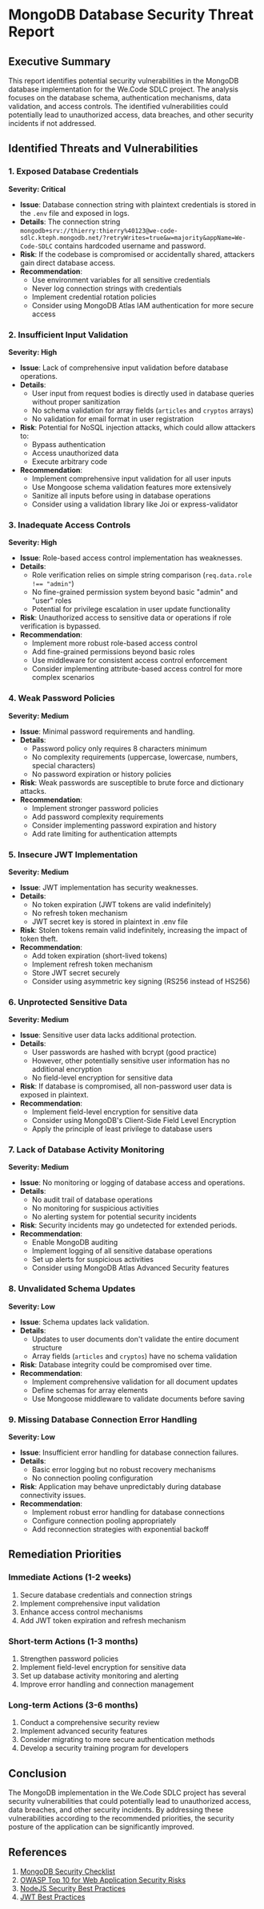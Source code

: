 # MongoDB Database Security Threat Report

## Executive Summary
This report identifies potential security vulnerabilities in the MongoDB database implementation for the We.Code SDLC project. The analysis focuses on the database schema, authentication mechanisms, data validation, and access controls. The identified vulnerabilities could potentially lead to unauthorized access, data breaches, and other security incidents if not addressed.

## Identified Threats and Vulnerabilities

### 1. Exposed Database Credentials
**Severity: Critical**

- **Issue**: Database connection string with plaintext credentials is stored in the `.env` file and exposed in logs.
- **Details**: The connection string `mongodb+srv://thierry:thierry%40123@we-code-sdlc.kteph.mongodb.net/?retryWrites=true&w=majority&appName=We-Code-SDLC` contains hardcoded username and password.
- **Risk**: If the codebase is compromised or accidentally shared, attackers gain direct database access.
- **Recommendation**: 
  - Use environment variables for all sensitive credentials
  - Never log connection strings with credentials
  - Implement credential rotation policies
  - Consider using MongoDB Atlas IAM authentication for more secure access

### 2. Insufficient Input Validation
**Severity: High**

- **Issue**: Lack of comprehensive input validation before database operations.
- **Details**: 
  - User input from request bodies is directly used in database queries without proper sanitization
  - No schema validation for array fields (`articles` and `cryptos` arrays)
  - No validation for email format in user registration
- **Risk**: Potential for NoSQL injection attacks, which could allow attackers to:
  - Bypass authentication
  - Access unauthorized data
  - Execute arbitrary code
- **Recommendation**:
  - Implement comprehensive input validation for all user inputs
  - Use Mongoose schema validation features more extensively
  - Sanitize all inputs before using in database operations
  - Consider using a validation library like Joi or express-validator

### 3. Inadequate Access Controls
**Severity: High**

- **Issue**: Role-based access control implementation has weaknesses.
- **Details**:
  - Role verification relies on simple string comparison (`req.data.role !== "admin"`)
  - No fine-grained permission system beyond basic "admin" and "user" roles
  - Potential for privilege escalation in user update functionality
- **Risk**: Unauthorized access to sensitive data or operations if role verification is bypassed.
- **Recommendation**:
  - Implement more robust role-based access control
  - Add fine-grained permissions beyond basic roles
  - Use middleware for consistent access control enforcement
  - Consider implementing attribute-based access control for more complex scenarios

### 4. Weak Password Policies
**Severity: Medium**

- **Issue**: Minimal password requirements and handling.
- **Details**:
  - Password policy only requires 8 characters minimum
  - No complexity requirements (uppercase, lowercase, numbers, special characters)
  - No password expiration or history policies
- **Risk**: Weak passwords are susceptible to brute force and dictionary attacks.
- **Recommendation**:
  - Implement stronger password policies
  - Add password complexity requirements
  - Consider implementing password expiration and history
  - Add rate limiting for authentication attempts

### 5. Insecure JWT Implementation
**Severity: Medium**

- **Issue**: JWT implementation has security weaknesses.
- **Details**:
  - No token expiration (JWT tokens are valid indefinitely)
  - No refresh token mechanism
  - JWT secret key is stored in plaintext in .env file
- **Risk**: Stolen tokens remain valid indefinitely, increasing the impact of token theft.
- **Recommendation**:
  - Add token expiration (short-lived tokens)
  - Implement refresh token mechanism
  - Store JWT secret securely
  - Consider using asymmetric key signing (RS256 instead of HS256)

### 6. Unprotected Sensitive Data
**Severity: Medium**

- **Issue**: Sensitive user data lacks additional protection.
- **Details**:
  - User passwords are hashed with bcrypt (good practice)
  - However, other potentially sensitive user information has no additional encryption
  - No field-level encryption for sensitive data
- **Risk**: If database is compromised, all non-password user data is exposed in plaintext.
- **Recommendation**:
  - Implement field-level encryption for sensitive data
  - Consider using MongoDB's Client-Side Field Level Encryption
  - Apply the principle of least privilege to database users

### 7. Lack of Database Activity Monitoring
**Severity: Medium**

- **Issue**: No monitoring or logging of database access and operations.
- **Details**:
  - No audit trail of database operations
  - No monitoring for suspicious activities
  - No alerting system for potential security incidents
- **Risk**: Security incidents may go undetected for extended periods.
- **Recommendation**:
  - Enable MongoDB auditing
  - Implement logging of all sensitive database operations
  - Set up alerts for suspicious activities
  - Consider using MongoDB Atlas Advanced Security features

### 8. Unvalidated Schema Updates
**Severity: Low**

- **Issue**: Schema updates lack validation.
- **Details**:
  - Updates to user documents don't validate the entire document structure
  - Array fields (`articles` and `cryptos`) have no schema validation
- **Risk**: Database integrity could be compromised over time.
- **Recommendation**:
  - Implement comprehensive validation for all document updates
  - Define schemas for array elements
  - Use Mongoose middleware to validate documents before saving

### 9. Missing Database Connection Error Handling
**Severity: Low**

- **Issue**: Insufficient error handling for database connection failures.
- **Details**:
  - Basic error logging but no robust recovery mechanisms
  - No connection pooling configuration
- **Risk**: Application may behave unpredictably during database connectivity issues.
- **Recommendation**:
  - Implement robust error handling for database connections
  - Configure connection pooling appropriately
  - Add reconnection strategies with exponential backoff

## Remediation Priorities

### Immediate Actions (1-2 weeks)
1. Secure database credentials and connection strings
2. Implement comprehensive input validation
3. Enhance access control mechanisms
4. Add JWT token expiration and refresh mechanism

### Short-term Actions (1-3 months)
1. Strengthen password policies
2. Implement field-level encryption for sensitive data
3. Set up database activity monitoring and alerting
4. Improve error handling and connection management

### Long-term Actions (3-6 months)
1. Conduct a comprehensive security review
2. Implement advanced security features
3. Consider migrating to more secure authentication methods
4. Develop a security training program for developers

## Conclusion
The MongoDB implementation in the We.Code SDLC project has several security vulnerabilities that could potentially lead to unauthorized access, data breaches, and other security incidents. By addressing these vulnerabilities according to the recommended priorities, the security posture of the application can be significantly improved.

## References
1. [MongoDB Security Checklist](https://www.mongodb.com/docs/manual/administration/security-checklist/)
2. [OWASP Top 10 for Web Application Security Risks](https://owasp.org/www-project-top-ten/)
3. [NodeJS Security Best Practices](https://nodejs.org/en/docs/guides/security/)
4. [JWT Best Practices](https://auth0.com/blog/a-look-at-the-latest-draft-for-jwt-bcp/)
